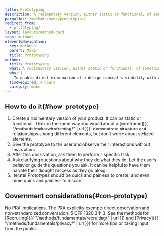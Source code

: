 ```yaml
---
title: Prototyping
description: A rudimentary version, either static or functional, of something that exhibits realistic form and function.
permalink: /methods/make/prototyping/
redirect_from:
  - prototyping/
layout: layouts/method-card
tags: methods
eleventyNavigation:
  key: methods
  parent: Make
  title: Prototyping
method:
  title: Prototyping
  what: A rudimentary version, either static or functional, of something that exhibits realistic form and function.
  why: |
    To enable direct examination of a design concept’s viability with a number of other methods such as <a href="https://guides.18f.gov/methods/validate/usability-testing/" class="usa-link">usability testing</a> or a <a href="https://guides.18f.gov/methods/discover/cognitive-walkthrough/" class="usa-link">cognitive walkthrough</a>. Static prototypes (often paper) are helpful for gaining feedback on users’ intentions and various design elements. Functional prototypes (often coded) are helpful for observing how users interact with the product.
  timeRequired: 4 hours
  category: make
---
```


## How to do it{#how-prototype}

1. Create a rudimentary version of your product. It can be static or functional. Think in the same way you would about a [wireframe]({{ "/methods/make/wireframing/" | url }}): demonstrate structure and relationships among different elements, but don’t worry about stylized elements.
1. Give the prototype to the user and observe their interactions without instruction.
1. After this observation, ask them to perform a specific task.
1. Ask clarifying questions about why they do what they do. Let the user’s behavior guide the questions you ask. It can be helpful to have them narrate their thought process as they go along.
1. Iterate! Prototypes should be quick and painless to create, and even more quick and painless to discard.

<section class="method--section method--section--government-considerations" markdown="1" >

## Government considerations{#con-prototype}

No PRA implications. The PRA explicitly exempts direct observation and non-standardized conversation, 5 CFR 1320.3(h)3. See the methods for
[Recruiting]({{ "/methods/fundamentals/recruiting/" | url }}) and [Privacy]({{ "/methods/fundamentals/privacy/" | url }}) for more tips on taking input from the public.
</section>
